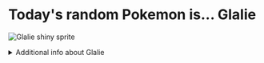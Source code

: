 # Today's random Pokemon is... Glalie

![Glalie shiny sprite](https://raw.githubusercontent.com/PokeAPI/sprites/master/sprites/pokemon/shiny/362.png)

<details>
<summary>Additional info about Glalie</summary>

| srpite type | image |
|------|------|
| back_default | ![Glalie back_default sprite](https://raw.githubusercontent.com/PokeAPI/sprites/master/sprites/pokemon/back/362.png) |
| back_shiny | ![Glalie back_shiny sprite](https://raw.githubusercontent.com/PokeAPI/sprites/master/sprites/pokemon/back/shiny/362.png) |
| front_default | ![Glalie front_default sprite](https://raw.githubusercontent.com/PokeAPI/sprites/master/sprites/pokemon/362.png) | </details>